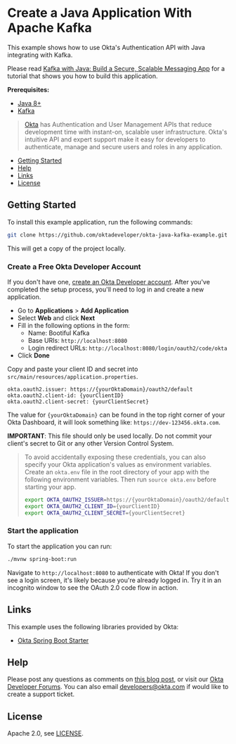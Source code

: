 # Create a Java Application With Apache Kafka

This example shows how to use Okta's Authentication API with Java integrating with Kafka.

Please read [Kafka with Java: Build a Secure, Scalable Messaging App](blog-url) for a tutorial that shows you how to build this application.

**Prerequisites:** 

* [Java 8+](https://adoptopenjdk.net/)
* [Kafka](https://kafka.apache.org/downloads)

> [Okta](https://developer.okta.com/) has Authentication and User Management APIs that reduce development time with instant-on, scalable user infrastructure. Okta's intuitive API and expert support make it easy for developers to authenticate, manage and secure users and roles in any application.

* [Getting Started](#getting-started)
* [Help](#help)
* [Links](#links)
* [License](#license)

## Getting Started

To install this example application, run the following commands:

```bash
git clone https://github.com/oktadeveloper/okta-java-kafka-example.git
```

This will get a copy of the project locally. 

### Create a Free Okta Developer Account

If you don't have one, [create an Okta Developer account](https://developer.okta.com/signup/). After you've completed the setup process, you'll need to log in and create a new application.

* Go to  **Applications** > **Add Application**
* Select **Web** and click **Next** 
* Fill in the following options in the form:
    - Name: Bootiful Kafka
    - Base URIs: `http://localhost:8080`
    - Login redirect URLs: `http://localhost:8080/login/oauth2/code/okta`
* Click **Done**

Copy and paste your client ID and secret into `src/main/resources/application.properties`.

```properties
okta.oauth2.issuer: https://{yourOktaDomain}/oauth2/default  
okta.oauth2.client-id: {yourClientID}
okta.oauth2.client-secret: {yourClientSecret}
```

The value for `{yourOktaDomain}` can be found in the top right corner of your Okta Dashboard, it will look something like: `https://dev-123456.okta.com`.

**IMPORTANT**: This file should only be used locally. Do not commit your client's secret to Git or any other Version Control System.

> To avoid accidentally exposing these credentials, you can also specify your Okta application's values as environment variables. Create an `okta.env` file in the root directory of your app with the following environment variables. Then run `source okta.env` before starting your app.
> 
> ```bash
> export OKTA_OAUTH2_ISSUER=https://{yourOktaDomain}/oauth2/default
> export OKTA_OAUTH2_CLIENT_ID={yourClientID}
> export OKTA_OAUTH2_CLIENT_SECRET={yourClientSecret}
> ```

### Start the application

To start the application you can run:

```bash
./mvnw spring-boot:run
```

Navigate to `http://localhost:8080` to authenticate with Okta! If you don't see a login screen, it's likely because you're already logged in. Try it in an incognito window to see the OAuth 2.0 code flow in action.

## Links

This example uses the following libraries provided by Okta:

* [Okta Spring Boot Starter](https://github.com/okta/okta-spring-boot)

## Help

Please post any questions as comments on [this blog post](blog-url), or visit our [Okta Developer Forums](https://devforum.okta.com/). You can also email developers@okta.com if would like to create a support ticket.

## License

Apache 2.0, see [LICENSE](LICENSE).

[blog-url]: https://developer.okta.com/blog/2019/11/19/secure-kafka-java
